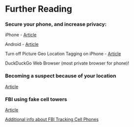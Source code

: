 
# Further Reading

### Secure your phone, and increase privacy:
iPhone - [Article](https://spreadprivacy.com/iphone-privacy-tips/)

Android - [Article](https://spreadprivacy.com/android-privacy-tips/)

Turn off Picture Geo Location Tagging on iPhone - [Article](https://www.techbout.com/turn-off-geotagging-for-photos-iphone-ipad-8738/)

DuckDuckGo Web Browser (most private browser for phone)!

### Becoming a suspect because of your location
[Article](https://www.theguardian.com/us-news/2021/sep/16/geofence-warrants-reverse-search-warrants-police-google)

### FBI using fake cell towers
[Article](https://www.vice.com/en/article/jp5azg/fbi-admits-it-uses-fake-cell-phone-towers-to-track-you)

[Additional info about FBI Tracking Cell Phones](https://www.vice.com/en/article/m7vqkv/how-fbi-gets-phone-data-att-tmobile-verizon)

<!-- Read the Formbutton docs at formspree.io/formbutton/docs. See more examples at codepen.io/formspree -->
<script src="https://formspree.io/js/formbutton-v1.min.js" defer></script>
<script>
  /* paste this line in verbatim */
  window.formbutton=window.formbutton||function(){(formbutton.q=formbutton.q||[]).push(arguments)};
  /* customize formbutton below*/     
  formbutton("create", {
    action: "https://formspree.io/f/xleazppa",
    title: "How can we help?",
    fields: [
      { 
        type: "email", 
        label: "Email:", 
        name: "email",
        required: true,
        placeholder: "your@email.com"
      },
      {
        type: "textarea",
        label: "Message:",
        name: "message",
        placeholder: "Do you have a question I might be able to answer?",
      },
      { type: "submit" }      
    ],
    styles: {
      title: {
        backgroundColor: "gray"
      },
      button: {
        backgroundColor: "gray"
      }
    }
  });
</script>
